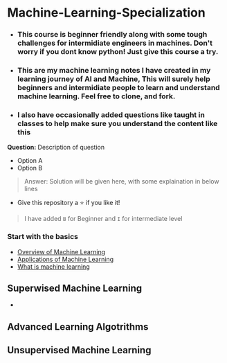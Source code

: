 # Machine-Learning-Specialization 
- ### This course is beginner friendly along with some tough challenges for intermidiate engineers in machines. Don't worry if you dont know python! Just give this course a try. 
- ### This are my machine learning notes I have created in my learning journey of AI and Machine, This will surely help beginners and intermidiate people to learn and understand machine learning. Feel free to clone, and fork.
- ### I also have occasionally added questions like taught in classes  to help make sure you understand the content like this
**Question:**
Description of question 
- Option A 
- Option B
>  Answer: Solution will be given here, with some explaination in below lines

- Give this repository a ⭐ if you like it!


> I have added `B` for Beginner and `I` for intermediate level


### Start with the basics
- [Overview of Machine Learning](Overview.md)
- [Applications of Machine Learning](Applications.md)
- [What is machine learning](MachineLearning.md)

## Superwised Machine Learning
- 

## Advanced Learning Algotrithms


## Unsupervised Machine Learning

